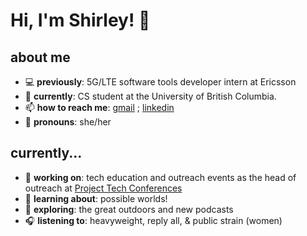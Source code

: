 # Hi, I'm Shirley! 👋 

## about me
- 💻 **previously**: 5G/LTE software tools developer intern at Ericsson
- 🤖 **currently**: CS student at the University of British Columbia.
- 📫 **how to reach me**: [gmail](shirleyyzyang@gmail.com) ; [linkedin](https://www.linkedin.com/in/shirleyyzyang/)
- 🤗 **pronouns**: she/her

## currently...
- 📝 **working on**: tech education and outreach events as the head of outreach at [Project Tech Conferences](http://projecttechconferences.com)
- 🌱 **learning about**: possible worlds!
- 🔭 **exploring**: the great outdoors and new podcasts
- 🎧 **listening to**: heavyweight, reply all, & public strain (women)

